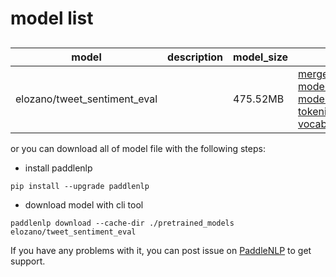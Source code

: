#  model list

##  

| model  | description | model_size  | download         |
| --- | --- | --- | --- |
|elozano/tweet_sentiment_eval|  | 475.52MB | [merges.txt](https://bj.bcebos.com/paddlenlp/models/community/elozano/tweet_sentiment_eval/merges.txt)<br>[model_config.json](https://bj.bcebos.com/paddlenlp/models/community/elozano/tweet_sentiment_eval/model_config.json)<br>[model_state.pdparams](https://bj.bcebos.com/paddlenlp/models/community/elozano/tweet_sentiment_eval/model_state.pdparams)<br>[tokenizer_config.json](https://bj.bcebos.com/paddlenlp/models/community/elozano/tweet_sentiment_eval/tokenizer_config.json)<br>[vocab.json](https://bj.bcebos.com/paddlenlp/models/community/elozano/tweet_sentiment_eval/vocab.json) |

or you can download all of model file with the following steps:

* install paddlenlp

```shell
pip install --upgrade paddlenlp
```

* download model with cli tool

```shell
paddlenlp download --cache-dir ./pretrained_models elozano/tweet_sentiment_eval
```

If you have any problems with it, you can post issue on [PaddleNLP](https://github.com/PaddlePaddle/PaddleNLP) to get support.
